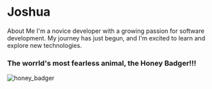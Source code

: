 # Joshua

About Me
I'm a novice developer with a growing passion for software development. My journey has just begun, and I'm excited to learn and explore new technologies.

### The worrld's most fearless animal, the Honey Badger!!!

![honey_badger](https://github.com/user-attachments/assets/da34afad-0cd0-4af5-9831-ef3cf57425c0)


